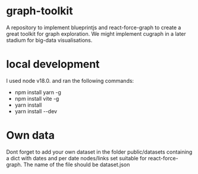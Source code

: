 # graph-toolkit
A repository to implement blueprintjs and react-force-graph to create a great toolkit for graph exploration. We might implement cugraph in a later stadium for big-data visualisations.

# local development
I used node v18.0. and ran the following commands: 
- npm install yarn -g
- npm install vite -g
- yarn install
- yarn install --dev

# Own data
Dont forget to add your own dataset in the folder public/datasets containing a dict with dates and per date nodes/links set suitable for react-force-graph. The name of the file should be dataset.json
